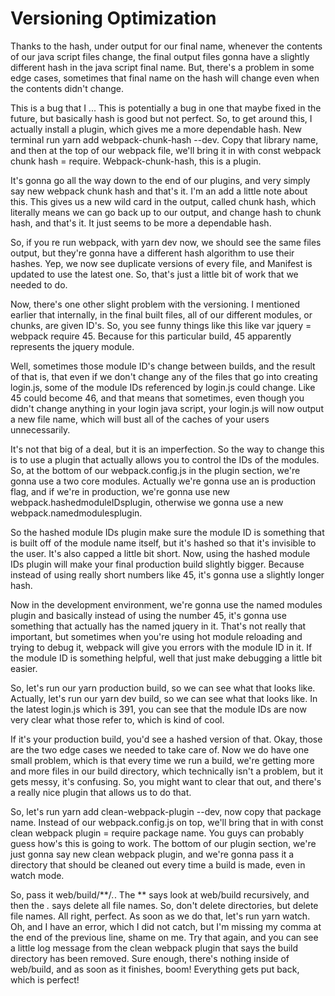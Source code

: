 # Versioning Optimization

Thanks to the hash, under output for our final name, whenever the contents of our java script files change, the final output files gonna have a slightly different hash in the java script final name. But, there's a problem in some edge cases, sometimes that final name on the hash will change even when the contents didn't change.

This is a bug that I ... This is potentially a bug in one that maybe fixed in the future, but basically hash is good but not perfect. So, to get around this, I actually install a plugin, which gives me a more dependable hash. New terminal run yarn add webpack-chunk-hash --dev. Copy that library name, and then at the top of our webpack file, we'll bring it in with const webpack chunk hash = require. Webpack-chunk-hash, this is a plugin.

It's gonna go all the way down to the end of our plugins, and very simply say new webpack chunk hash and that's it. I'm an add a little note about this. This gives us a new wild card in the output, called chunk hash, which literally means we can go back up to our output, and change hash to chunk hash, and that's it. It just seems to be more a dependable hash.

So, if you re run webpack, with yarn dev now, we should see the same files output, but they're gonna have a different hash algorithm to use their hashes. Yep, we now see duplicate versions of every file, and Manifest is updated to use the latest one. So, that's just a little bit of work that we needed to do.

Now, there's one other slight problem with the versioning. I mentioned earlier that internally, in the final built files, all of our different modules, or chunks, are given ID's. So, you see funny things like this like var jquery = webpack require 45. Because for this particular build, 45 apparently represents the jquery module.

Well, sometimes those module ID's change between builds, and the result of that is, that even if we don't change any of the files that go into creating login.js, some of the module IDs referenced by login.js could change. Like 45 could become 46, and that means that sometimes, even though you didn't change anything in your login java script, your login.js will now output a new file name, which will bust all of the caches of your users unnecessarily.

It's not that big of a deal, but it is an imperfection. So the way to change this is to use a plugin that actually allows you to control the IDs of the modules. So, at the bottom of our webpack.config.js in the plugin section, we're gonna use a two core modules. Actually we're gonna use an is production flag, and if we're in production, we're gonna use new webpack.hashedmoduleIDsplugin, otherwise we gonna use a new webpack.namedmodulesplugin.

So the hashed module IDs plugin make sure the module ID is something that is built off of the module name itself, but it's hashed so that it's invisible to the user. It's also capped a little bit short. Now, using the hashed module IDs plugin will make your final production build slightly bigger. Because instead of using really short numbers like 45, it's gonna use a slightly longer hash.

Now in the development environment, we're gonna use the named modules plugin and basically instead of using the number 45, it's gonna use something that actually has the named jquery in it. That's not really that important, but sometimes when you're using hot module reloading and trying to debug it, webpack will give you errors with the module ID in it. If the module ID is something helpful, well that just make debugging a little bit easier.

So, let's run our yarn production build, so we can see what that looks like. Actually, let's run our yarn dev build, so we can see what that looks like. In the latest login.js which is 391, you can see that the module IDs are now very clear what those refer to, which is kind of cool.

If it's your production build, you'd see a hashed version of that. Okay, those are the two edge cases we needed to take care of. Now we do have one small problem, which is that every time we run a build, we're getting more and more files in our build directory, which technically isn't a problem, but it gets messy, it's confusing. So, you might want to clear that out, and there's a really nice plugin that allows us to do that.

So, let's run yarn add clean-webpack-plugin --dev, now copy that package name. Instead of our webpack.config.js on top, we'll bring that in with const clean webpack plugin = require package name. You guys can probably guess how's this is going to work. The bottom of our plugin section, we're just gonna say new clean webpack plugin, and we're gonna pass it a directory that should be cleaned out every time a build is made, even in watch mode.

So, pass it web/build/**/*.*. The ** says look at web/build recursively, and then the *.* says delete all file names. So, don't delete directories, but delete file names. All right, perfect. As soon as we do that, let's run yarn watch. Oh, and I have an error, which I did not catch, but I'm missing my comma at the end of the previous line, shame on me. Try that again, and you can see a little log message from the clean webpack plugin that says the build directory has been removed. Sure enough, there's nothing inside of web/build, and as soon as it finishes, boom! Everything gets put back, which is perfect!

